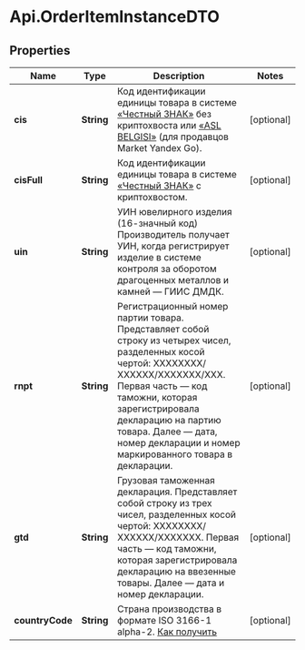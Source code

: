 # Api.OrderItemInstanceDTO

## Properties

Name | Type | Description | Notes
------------ | ------------- | ------------- | -------------
**cis** | **String** | Код идентификации единицы товара в системе [«Честный ЗНАК»](https://честныйзнак.рф/) без криптохвоста или [«ASL BELGISI»](https://aslbelgisi.uz) (для продавцов Market Yandex Go). | [optional] 
**cisFull** | **String** | Код идентификации единицы товара в системе [«Честный ЗНАК»](https://честныйзнак.рф/) с криптохвостом. | [optional] 
**uin** | **String** | УИН ювелирного изделия (16-значный код) Производитель получает УИН, когда регистрирует изделие в системе контроля за оборотом драгоценных металлов и камней — ГИИС ДМДК.  | [optional] 
**rnpt** | **String** | Регистрационный номер партии товара.  Представляет собой строку из четырех чисел, разделенных косой чертой: ХХХХХХХХ/ХХХХХХ/ХХХХХХХ/ХХХ.  Первая часть — код таможни, которая зарегистрировала декларацию на партию товара. Далее — дата, номер декларации и номер маркированного товара в декларации.  | [optional] 
**gtd** | **String** | Грузовая таможенная декларация.  Представляет собой строку из трех чисел, разделенных косой чертой: ХХХХХХХХ/ХХХХХХ/ХХХХХХХ.  Первая часть — код таможни, которая зарегистрировала декларацию на ввезенные товары. Далее — дата и номер декларации.  | [optional] 
**countryCode** | **String** | Страна производства в формате ISO 3166-1 alpha-2. [Как получить](../../reference/regions/getRegionsCodes.md)  | [optional] 


